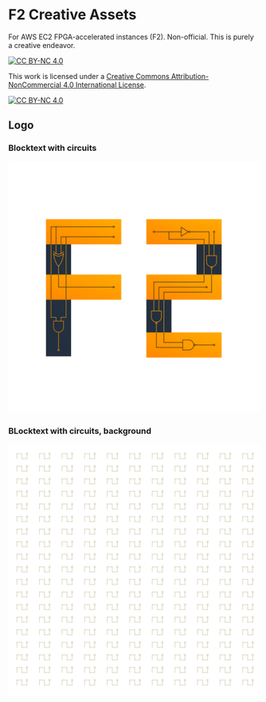 # F2 Creative Assets

For AWS EC2 FPGA-accelerated instances (F2). Non-official.
This is purely a creative endeavor.

[![CC BY-NC 4.0][cc-by-nc-shield]][cc-by-nc]

This work is licensed under a
[Creative Commons Attribution-NonCommercial 4.0 International License][cc-by-nc].

[![CC BY-NC 4.0][cc-by-nc-image]][cc-by-nc]

[cc-by-nc]: https://creativecommons.org/licenses/by-nc/4.0/
[cc-by-nc-image]: https://licensebuttons.net/l/by-nc/4.0/88x31.png
[cc-by-nc-shield]: https://img.shields.io/badge/License-CC%20BY--NC%204.0-lightgrey.svg


## Logo

### Blocktext with circuits

![blocktext with circuits](./f2_blocktext_circuits.svg)


### BLocktext with circuits, background

![](./f2_background_variant.svg)
